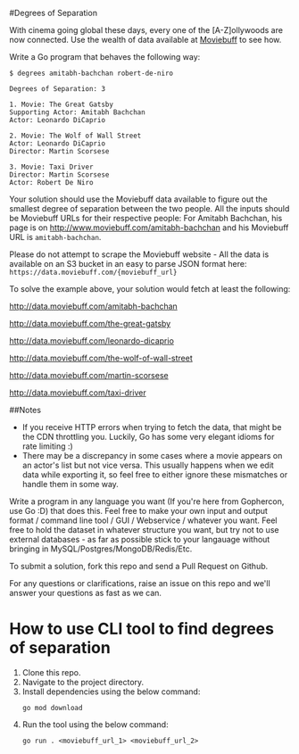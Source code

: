 #Degrees of Separation

With cinema going global these days, every one of the [A-Z]ollywoods are now connected. Use the wealth of data available at [Moviebuff](http://www.moviebuff.com) to see how.

Write a Go program that behaves the following way:

```
$ degrees amitabh-bachchan robert-de-niro

Degrees of Separation: 3

1. Movie: The Great Gatsby
Supporting Actor: Amitabh Bachchan
Actor: Leonardo DiCaprio

2. Movie: The Wolf of Wall Street
Actor: Leonardo DiCaprio
Director: Martin Scorsese

3. Movie: Taxi Driver
Director: Martin Scorsese
Actor: Robert De Niro
```

Your solution should use the Moviebuff data available to figure out the smallest degree of separation between the two people.
All the inputs should be Moviebuff URLs for their respective people: For Amitabh Bachchan, his page is on http://www.moviebuff.com/amitabh-bachchan and his Moviebuff URL is `amitabh-bachchan`.

Please do not attempt to scrape the Moviebuff website - All the data is available on an S3 bucket in an easy to parse JSON format here: `https://data.moviebuff.com/{moviebuff_url}`

To solve the example above, your solution would fetch at least the following:

http://data.moviebuff.com/amitabh-bachchan

http://data.moviebuff.com/the-great-gatsby

http://data.moviebuff.com/leonardo-dicaprio

http://data.moviebuff.com/the-wolf-of-wall-street

http://data.moviebuff.com/martin-scorsese

http://data.moviebuff.com/taxi-driver

##Notes

- If you receive HTTP errors when trying to fetch the data, that might be the CDN throttling you. Luckily, Go has some very elegant idioms for rate limiting :)
- There may be a discrepancy in some cases where a movie appears on an actor's list but not vice versa. This usually happens when we edit data while exporting it, so feel free to either ignore these mismatches or handle them in some way.

Write a program in any language you want (If you're here from Gophercon, use Go :D) that does this. Feel free to make your own input and output format / command line tool / GUI / Webservice / whatever you want. Feel free to hold the dataset in whatever structure you want, but try not to use external databases - as far as possible stick to your langauage without bringing in MySQL/Postgres/MongoDB/Redis/Etc.

To submit a solution, fork this repo and send a Pull Request on Github.

For any questions or clarifications, raise an issue on this repo and we'll answer your questions as fast as we can.

# How to use CLI tool to find degrees of separation

1. Clone this repo.
2. Navigate to the project directory.
3. Install dependencies using the below command:
   ```
   go mod download
   ```
4. Run the tool using the below command:
   ```
   go run . <moviebuff_url_1> <moviebuff_url_2>
   ```
